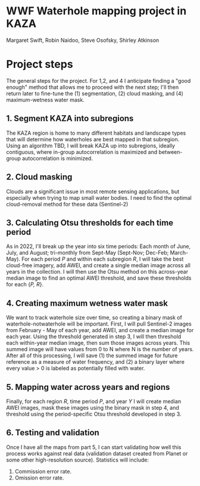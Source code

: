 # WWF Waterhole mapping project in KAZA

Margaret Swift, Robin Naidoo, Steve Osofsky, Shirley Atkinson

# Project steps
The general steps for the project. For 1,2, and 4 I anticipate finding a "good enough" method that allows me to proceed with the next step; I'll then return later to fine-tune the (1) segmentation, (2) cloud masking, and (4) maximum-wetness water mask.

## 1.	Segment KAZA into subregions
The KAZA region is home to many different habitats and landscape types that will determine how waterholes are best mapped in that subregion. Using an algorithm TBD, I will break KAZA up into subregions, ideally contiguous, where in-group autocorrelation is maximized and between-group autocorrelation is minimized.

## 2.	Cloud masking
Clouds are a significant issue in most remote sensing applications, but especially when trying to map small water bodies. I need to find the optimal cloud-removal method for these data (Sentinel-2)

## 3. Calculating Otsu thresholds for each time period
As in 2022, I'll break up the year into six time periods: Each month of June, July, and August; tri-monthly from Sept-May (Sept-Nov; Dec-Feb; March-May). For each period _P_ and within each subregion _R_, I will take the best cloud-free imagery, add AWEI, and create a single median image across all years in the collection. I will then use the Otsu method on this across-year median image to find an optimal AWEI threshold, and save these thresholds for each {_P, R_}.

## 4.	Creating maximum wetness water mask
We want to track waterhole size over time, so creating a binary mask of waterhole-notwaterhole will be important. First, I will pull Sentinel-2 images from February - May of each year, add AWEI, and create a median image for each year. Using the threshold generated in step 3, I will then threshold each within-year median image, then sum those images across years. This summed image will have values from 0 to N where N is the number of years. After all of this processing, I will save (1) the summed image for future reference as a measure of water frequency, and (2) a binary layer where every value > 0 is labeled as potentially filled with water.

## 5. Mapping water across years and regions
Finally, for each region _R_, time period _P_, and year _Y_ I will create median AWEI images, mask these images using the binary mask in step 4, and threshold using the period-specific Otsu threshold developed in step 3. 

## 6. Testing and validation
Once I have all the maps from part 5, I can start validating how well this process works against real data (validation dataset created from Planet or some other high-resolution source). Statistics will include:
1. Commission error rate.
2. Omission error rate.


        
